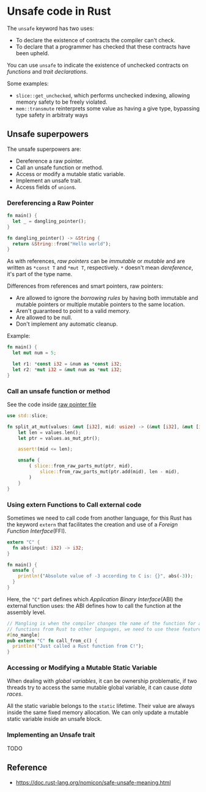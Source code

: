 # Unsafe code in Rust

The `unsafe` keyword has two uses:

- To declare the existence of contracts the compiler can't check.
- To declare that a programmer has checked that these contracts have been upheld.

You can use `unsafe` to indicate the existence of unchecked contracts on _functions_ and _trait declarations_.

Some examples:

- `slice::get_unchecked`, which performs unchecked indexing, allowing memory safety to be freely violated.
- `mem::transmute` reinterprets some value as having a give type, bypassing type safety in arbitraty ways

## Unsafe superpowers

The unsafe superpowers are:

- Dereference a raw pointer.
- Call an unsafe function or method.
- Access or modify a mutable static variable.
- Implement an unsafe trait.
- Access fields of `union`s.

### Dereferencing a Raw Pointer

```rust
fn main() {
  let _ = dangling_pointer();
}

fn dangling_pointer() -> &String {
  return &String::from("Hello world");
}
```

As with references, _raw pointers_ can be _immutable_ or _mutable_ and are written as `*const T` and `*mut T`, respectively. `*` doesn't mean _dereference_, it's part of the type name.

Differences from references and smart pointers, raw pointers:

- Are allowed to ignore the _borrowing rules_ by having both immutable and mutable pointers or multiple mutable pointers to the same location.
- Aren't guaranteed to point to a valid memory.
- Are allowed to be null.
- Don't implement any automatic cleanup.

Example:

```rust
fn main() {
  let mut num = 5;

  let r1: *const i32 = &num as *const i32;
  let r2: *mut i32 = &mut num as *mut i32;
}
```

### Call an unsafe function or method

See the code inside [raw pointer file](./src/raw_pointer.rs) 

```rust
use std::slice;

fn split_at_mut(values: &mut [i32], mid: usize) -> (&mut [i32], &mut [i32]) {
    let len = values.len();
    let ptr = values.as_mut_ptr();

    assert!(mid <= len);

    unsafe {
        ( slice::from_raw_parts_mut(ptr, mid),
            slice::from_raw_parts_mut(ptr.add(mid), len - mid),
        )
    }
}
```

### Using extern Functions to Call external code

Sometimes we need to call code from another language, for this Rust has the keyword `extern` that facilitates the creation and use of a _Foreign Function Interface_(FFI).

```rust
extern "C" {
  fn abs(input: i32) -> i32;
}

fn main() {
  unsafe {
    println!("Absolute value of -3 according to C is: {}", abs(-3));
  }
}
```

Here, the `"C"` part defines which _Application Binary Interface_(ABI) the external function uses: the ABI defines how to call the function at the assembly level.

```rust
// Mangling is when the compiler changes the name of the function for another one, which is not human readable, so if we want to extern
// functions from Rust to other languages, we need to use these features.
#[no_mangle]
pub extern "C" fn call_from_c() {
  println!("Just called a Rust function from C!");
}
```

### Accessing or Modifying a Mutable Static Variable

When dealing with _global variables_, it can be ownership problematic, if two threads try to access the same mutable global variable, it can cause _data races_.

All the static variable belongs to the `static` lifetime. Their value are always inside the same fixed memory allocation. We can only update a mutable static variable inside an unsafe block.

### Implementing an Unsafe trait

TODO
 
## Reference

- https://doc.rust-lang.org/nomicon/safe-unsafe-meaning.html
